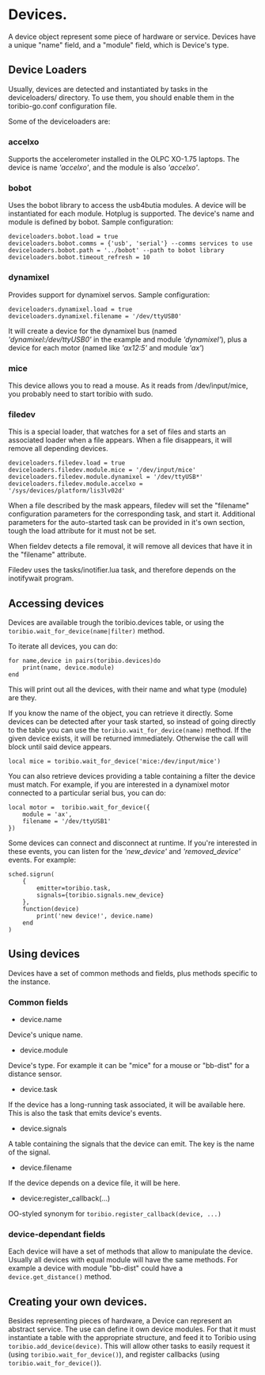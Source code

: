 # Devices.

A device object represent some piece of hardware or service. 
Devices have a unique "name" field, and a "module" field, which
is Device's type.

## Device Loaders

Usually, devices are detected and instantiated by tasks in
the deviceloaders/ directory. To use them, you should enable them
in the toribio-go.conf configuration file.

Some of the deviceloaders are:

### accelxo

Supports the accelerometer installed in the OLPC XO-1.75 laptops. 
The device is name _'accelxo'_, and the module is also _'accelxo'_.

### bobot

Uses the bobot library to access the usb4butia modules. A device will
be instantiated for each module. Hotplug is supported. The device's name
and module is defined by bobot. Sample configuration:

    deviceloaders.bobot.load = true
    deviceloaders.bobot.comms = {'usb', 'serial'} --comms services to use
    deviceloaders.bobot.path = '../bobot' --path to bobot library
    deviceloaders.bobot.timeout_refresh = 10

### dynamixel

Provides support for dynamixel servos. Sample configuration:

    deviceloaders.dynamixel.load = true
    deviceloaders.dynamixel.filename = '/dev/ttyUSB0'

It will create a device for the dynamixel bus (named _'dynamixel:/dev/ttyUSB0'_ 
in the example and module _'dynamixel'_), plus a device for each motor (named like 
_'ax12:5'_ and module _'ax'_)

### mice

This device allows you to read a mouse. As it reads from /dev/input/mice, you probably
need to start toribio with sudo.

### filedev

This is a special loader, that watches for a set of files and starts an associated
loader when a file appears. When a file disappears, it will remove all depending devices.

    deviceloaders.filedev.load = true
    deviceloaders.filedev.module.mice = '/dev/input/mice'
    deviceloaders.filedev.module.dynamixel = '/dev/ttyUSB*'
    deviceloaders.filedev.module.accelxo = '/sys/devices/platform/lis3lv02d'

When a file described by the mask appears, filedev will set the "filename" configuration 
parameters for the corresponding task, and start it. Additional parameters for the 
auto-started task can be provided in it's own section, tough the load attribute for it must
not be set.

When fieldev detects a file removal, it will remove all devices that have it in the "filename"
attribute.

Filedev uses the tasks/inotifier.lua task, and therefore depends on the inotifywait program.

## Accessing devices

Devices are available trough the toribio.devices table, or using the 
`toribio.wait_for_device(name|filter)` method.

To iterate all devices, you can do:

    for name,device in pairs(toribio.devices)do
    	print(name, device.module)
    end

This will print out all the devices, with their name and what 
type (module) are they.

If you know the name of the object, you can retrieve it directly.
Some devices can be detected after your task started,
so instead of going directly to the table you can use the 
`toribio.wait_for_device(name)` method. If the given device exists, 
it will be returned immediately. Otherwise the call will block 
until said device appears.

    local mice = toribio.wait_for_device('mice:/dev/input/mice')

You can also retrieve devices providing a table containing a filter the 
device must match. For example, if you are interested in a dynamixel 
motor connected to a particular serial bus, you can do:

    local motor =  toribio.wait_for_device({
    	module = 'ax',
    	filename = '/dev/ttyUSB1'
    })

Some devices can connect and disconnect at runtime. If you're 
interested in these events, you can listen for the _'new\_device'_ and
_'removed\_device'_ events. For example:

    sched.sigrun(
    	{
    		emitter=toribio.task, 
    		signals={toribio.signals.new_device}
    	}, 
    	function(device) 
    		print('new device!', device.name)
    	end
    )

## Using devices

Devices have a set of common methods and fields, plus methods specific 
to the instance.

### Common fields

* device.name

Device's unique name.

* device.module

Device's type. For example it can be "mice" for a mouse or "bb-dist" 
for a distance sensor.

* device.task

If the device has a long-running task associated, it will be 
available here. This is also the task that emits device's events.

* device.signals

A table containing the signals that the device can emit. The key is the
name of the signal.

* device.filename

If the device depends on a device file, it will be here.

* device:register_callback(...)

OO-styled synonym for `toribio.register_callback(device, ...)`

### device-dependant fields

Each device will have a set of methods that allow to manipulate 
the device. Usually all devices with equal module will have the 
same methods. For example a device with module "bb-dist" could
have a `device.get_distance()` method.

## Creating your own devices.

Besides representing pieces of hardware, a Device can represent an 
abstract service. The use can define it own device modules. For that
it must instantiate a table with the appropriate structure, and feed it to 
Toribio using `toribio.add_device(device)`. This will allow other tasks
to easily request it (using `toribio.wait_for_device()`), and register callbacks
(using `toribio.wait_for_device()`).




